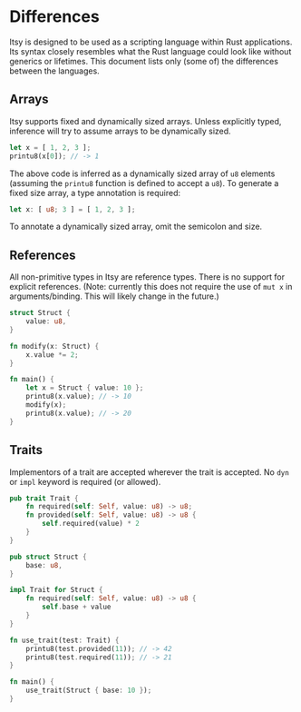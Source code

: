# Differences

Itsy is designed to be used as a scripting language within Rust applications. Its syntax closely resembles what the Rust language could look like without generics or lifetimes.
This document lists only (some of) the differences between the languages.

## Arrays

Itsy supports fixed and dynamically sized arrays. Unless explicitly typed, inference will try to assume arrays to be dynamically sized.

```rust
let x = [ 1, 2, 3 ];
printu8(x[0]); // -> 1
```

The above code is inferred as a dynamically sized array of `u8` elements (assuming the `printu8` function is defined to accept a `u8`). To generate a fixed size array, a type annotation is required:

```rust
let x: [ u8; 3 ] = [ 1, 2, 3 ];
```

To annotate a dynamically sized array, omit the semicolon and size.

## References

All non-primitive types in Itsy are reference types. There is no support for explicit references. (Note: currently this does not require the use of `mut x` in arguments/binding. This will likely change in the future.)

```rust
struct Struct {
    value: u8,
}

fn modify(x: Struct) {
    x.value *= 2;
}

fn main() {
    let x = Struct { value: 10 };
    printu8(x.value); // -> 10
    modify(x);
    printu8(x.value); // -> 20
}
```

## Traits

Implementors of a trait are accepted wherever the trait is accepted. No `dyn` or `impl` keyword is required (or allowed).

```rust
pub trait Trait {
    fn required(self: Self, value: u8) -> u8;
    fn provided(self: Self, value: u8) -> u8 {
        self.required(value) * 2
    }
}

pub struct Struct {
    base: u8,
}

impl Trait for Struct {
    fn required(self: Self, value: u8) -> u8 {
        self.base + value
    }
}

fn use_trait(test: Trait) {
    printu8(test.provided(11)); // -> 42
    printu8(test.required(11)); // -> 21
}

fn main() {
    use_trait(Struct { base: 10 });
}
```